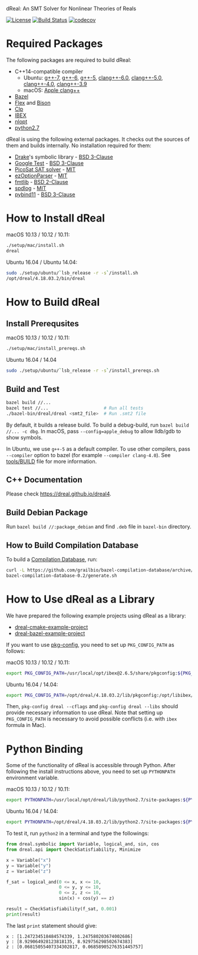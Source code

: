 dReal: An SMT Solver for Nonlinear Theories of Reals

[![License](https://img.shields.io/badge/License-Apache%202.0-blue.svg)](https://opensource.org/licenses/Apache-2.0)
[![Build Status](https://travis-ci.org/dreal/dreal4.svg?branch=master)](https://travis-ci.org/dreal/dreal4)
[![codecov](https://codecov.io/gh/dreal/dreal4/branch/master/graph/badge.svg)](https://codecov.io/gh/dreal/dreal4)

Required Packages
=================

The following packages are required to build dReal:

 - C++14-compatible compiler
   - Ubuntu:
   [g++-7](https://gcc.gnu.org/gcc-7),
   [g++-6](https://gcc.gnu.org/gcc-6),
   [g++-5](https://gcc.gnu.org/gcc-5),
   [clang++-6.0](http://releases.llvm.org/6.0.0/tools/clang/docs),
   [clang++-5.0](http://releases.llvm.org/5.0.0/tools/clang/docs),
   [clang++-4.0](http://releases.llvm.org/4.0.0/tools/clang/docs),
   [clang++-3.9](http://releases.llvm.org/3.9.0/tools/clang/docs)
   - macOS: [Apple clang++](https://developer.apple.com/library/content/documentation/CompilerTools/Conceptual/LLVMCompilerOverview/index.html)
 - [Bazel](https://bazel.build)
 - [Flex](https://www.gnu.org/software/flex) and [Bison](https://www.gnu.org/software/bison)
 - [Clp](https://projects.coin-or.org/Clp)
 - [IBEX](https://github.com/ibex-team/ibex-lib)
 - [nlopt](http://nlopt.readthedocs.io)
 - [python2.7](https://www.python.org/downloads/release/python-2714/)

dReal is using the following external packages. It checks out the sources of them and builds internally. No installation required for them:

 - [Drake](http://drake.mit.edu)'s symbolic library - [BSD 3-Clause](https://raw.githubusercontent.com/RobotLocomotion/drake/master/LICENSE.TXT)
 - [Google Test](https://github.com/google/googletest) - [BSD 3-Clause](https://raw.githubusercontent.com/google/googletest/master/googletest/LICENSE)
 - [PicoSat SAT solver](http://fmv.jku.at/picosat) - [MIT](http://fmv.jku.at/picosat/LICENSE)
 - [ezOptionParser](http://ezoptionparser.sourceforge.net) - [MIT](https://raw.githubusercontent.com/dreal-deps/ezoptionparser/master/MIT-LICENSE)
 - [fmtlib](http://fmtlib.net/latest/index.html) - [BSD 2-Clause](https://raw.githubusercontent.com/fmtlib/fmt/master/LICENSE.rst)
 - [spdlog](https://github.com/gabime/spdlog) - [MIT](https://raw.githubusercontent.com/gabime/spdlog/master/LICENSE)
 - [pybind11](http://pybind11.readthedocs.io/en/master) - [BSD 3-Clause](https://raw.githubusercontent.com/pybind/pybind11/master/LICENSE)

How to Install dReal
====================

macOS 10.13 / 10.12 / 10.11:

```bash
./setup/mac/install.sh
dreal
```

Ubuntu 16.04 / Ubuntu 14.04:

```bash
sudo ./setup/ubuntu/`lsb_release -r -s`/install.sh
/opt/dreal/4.18.03.2/bin/dreal
```


How to Build dReal
==================

Install Prerequsites
--------------------

macOS 10.13 / 10.12 / 10.11:

```bash
./setup/mac/install_prereqs.sh
```

Ubuntu 16.04 / 14.04

```bash
sudo ./setup/ubuntu/`lsb_release -r -s`/install_prereqs.sh
```

Build and Test
--------------

```bash
bazel build //...
bazel test //...                     # Run all tests
./bazel-bin/dreal/dreal <smt2_file>  # Run .smt2 file
```

By default, it builds a release build. To build a debug-build, run
`bazel build //... -c dbg`. In macOS, pass `--config=apple_debug` to
allow lldb/gdb to show symbols.

In Ubuntu, we use `g++-5` as a default compiler. To use other
compilers, pass `--compiler` option to bazel (for example `--compiler
clang-4.0`). See
[tools/BUILD](https://github.com/dreal/dreal4/blob/master/tools/BUILD#L50-L68)
file for more information.

C++ Documentation
-----------------

Please check https://dreal.github.io/dreal4.

Build Debian Package
--------------------

Run `bazel build //:package_debian` and find `.deb` file in `bazel-bin` directory.


How to Build Compilation Database
-----------------------------------

To build a [Compilation
Database](https://clang.llvm.org/docs/JSONCompilationDatabase.html),
run:

```bash
curl -L https://github.com/grailbio/bazel-compilation-database/archive/0.2.tar.gz | tar -xz
bazel-compilation-database-0.2/generate.sh
```

How to Use dReal as a Library
=============================

We have prepared the following example projects using dReal as a
library:

 - [dreal-cmake-example-project](https://github.com/dreal/dreal-cmake-example-project)
 - [dreal-bazel-example-project](https://github.com/dreal/dreal-bazel-example-project)

If you want to use
[pkg-config](https://www.freedesktop.org/wiki/Software/pkg-config),
you need to set up `PKG_CONFIG_PATH` as follows:

macOS 10.13 / 10.12 / 10.11:

```bash
export PKG_CONFIG_PATH=/usr/local/opt/ibex@2.6.5/share/pkgconfig:${PKG_CONFIG_PATH}
```

Ubuntu 16.04 / 14.04:

```bash
export PKG_CONFIG_PATH=/opt/dreal/4.18.03.2/lib/pkgconfig:/opt/libibex/2.6.5/share/pkgconfig:${PKG_CONFIG_PATH}
```

Then, `pkg-config dreal --cflags` and `pkg-config dreal --libs` should
provide necessary information to use dReal. Note that setting up
`PKG_CONFIG_PATH` is necessary to avoid possible conflicts (i.e. with
`ibex` formula in Mac).


Python Binding
==============

Some of the functionality of dReal is accessible through Python. After
following the install instructions above, you need to set up
`PYTHONPATH` environment variable.

macOS 10.13 / 10.12 / 10.11:

```bash
export PYTHONPATH=/usr/local/opt/dreal/lib/python2.7/site-packages:${PYTHONPATH}
```

Ubuntu 16.04 / 14.04:

```bash
export PYTHONPATH=/opt/dreal/4.18.03.2/lib/python2.7/site-packages:${PYTHONPATH}
```

To test it, run `python2` in a terminal and type the followings:

```python
from dreal.symbolic import Variable, logical_and, sin, cos
from dreal.api import CheckSatisfiability, Minimize

x = Variable("x")
y = Variable("y")
z = Variable("z")

f_sat = logical_and(0 <= x, x <= 10,
					0 <= y, y <= 10,
					0 <= z, z <= 10,
					sin(x) + cos(y) == z)

result = CheckSatisfiability(f_sat, 0.001)
print(result)
```

The last `print` statement should give:

```
x : [1.247234518484574339, 1.247580203674002686]
y : [8.929064928123818135, 8.929756298502674383]
z : [0.06815055407334302817, 0.06858905276351445757]
```
